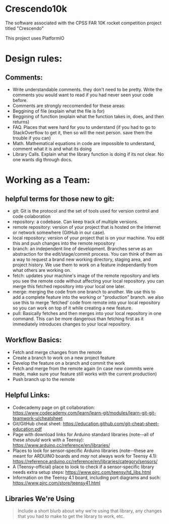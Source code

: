 # Crescendo10k
The software associated with the CPSS FAR 10K rocket competition project titled "Crescendo"

This project uses PlatformIO

# Design rules:
## Comments:
-   Write understandable comments. they don't need to be pretty. Write the comments you would want to read if you had never seen your code before.  
-   Comments are strongly reccomended for these areas:
  -   Beggining of file (explain what the file is for)
  -   Beggining of function (explain what the function takes in, does, and then returns)
  -   FAQ. Places that were hard for you to understand (if you had to go to StackOverflow to get it, then so will the next person. save them the trouble if you can)
  -   Math. Mathematical equations in code are impossible to understand, comment what it is and what its doing
  -   Library Calls. Explain what the library function is doing if its not clear. No one wants dig through docs.

# Working as a Team:
## helpful terms for those new to git:
- git: 
  Git is the protocol and the set of tools used for version control and code colaboration
- repository: 
  a codebase. Can keep track of multiple versions.
- remote repository: 
  version of your project that is hosted on the Internet or network somewhere (GitHub in our case).
- local repository: 
  version of your project that is on your machine. You edit this and push changes into the remote repository
- branch: 
  an independent line of development. Branches serve as an abstraction for the edit/stage/commit process. You can think of them as a way to request a brand new working directory, staging area, and project history. We use them to work on a feature independantly from what others are working on.
- fetch: 
  updates your machine's image of the remote repository and lets you see the remote code without affecting your local repository. you can merge this fetched repository into your local one later.
- merge: 
  merging the code from one branch to another. We use this to add a complete feature into the working or "production" branch. we also use this to merge 'fetched' code from remote into your local repository so you can work on top of it while creating a new feature.
- pull: 
  Basically fetches and then merges into your local repository in one command. This can be more dangerous than fetching first as it immediately introduces changes to your local repository.

## Workflow Basics:

- Fetch and merge changes from the remote
- Create a branch to work on a new project feature
- Develop the feature on a branch and commit the work
- Fetch and merge from the remote again (in case new commits were made, make sure your feature still works with the current production)
- Push branch up to the remote

## Helpful Links:
- Codecademy page on git collaboration: https://www.codecademy.com/learn/learn-git/modules/learn-git-git-teamwork-u/cheatsheet
- Git/GitHub cheat sheet: https://education.github.com/git-cheat-sheet-education.pdf
- Page with download links for Arduino standard libraries (note--all of these *should* work with a Teensy): https://www.arduino.cc/reference/en/libraries/
- Places to look for sensor-specific Arduino libraries (note--these are meant for ARDUINO boards and *may* not always work for Teensy 4.1): https://reference.arduino.cc/reference/en/libraries/category/sensors/ 
- A (Teensy-official) place to look to check if a sensor-specific library needs extra setup steps: https://www.pjrc.com/teensy/td_libs.html
- Information on the Teensy 4.1 board, including port diagrams and such: https://www.pjrc.com/store/teensy41.html

## Libraries We're Using
> Include a short blurb about why we're using that library, any changes that you had to make to get the library to work, etc.
